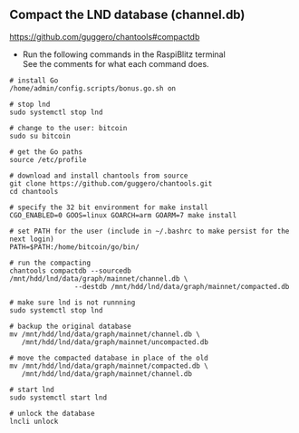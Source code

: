 ## Compact the LND database (channel.db)

https://github.com/guggero/chantools#compactdb

* Run the following commands in the RaspiBlitz terminal  
  See the comments for what each command does.
```
# install Go
/home/admin/config.scripts/bonus.go.sh on

# stop lnd
sudo systemctl stop lnd

# change to the user: bitcoin
sudo su bitcoin

# get the Go paths
source /etc/profile

# download and install chantools from source
git clone https://github.com/guggero/chantools.git
cd chantools

# specify the 32 bit environment for make install
CGO_ENABLED=0 GOOS=linux GOARCH=arm GOARM=7 make install

# set PATH for the user (include in ~/.bashrc to make persist for the next login)
PATH=$PATH:/home/bitcoin/go/bin/

# run the compacting
chantools compactdb --sourcedb /mnt/hdd/lnd/data/graph/mainnet/channel.db \
	    	    --destdb /mnt/hdd/lnd/data/graph/mainnet/compacted.db

# make sure lnd is not runnning
sudo systemctl stop lnd

# backup the original database
mv /mnt/hdd/lnd/data/graph/mainnet/channel.db \
   /mnt/hdd/lnd/data/graph/mainnet/uncompacted.db   

# move the compacted database in place of the old
mv /mnt/hdd/lnd/data/graph/mainnet/compacted.db \
   /mnt/hdd/lnd/data/graph/mainnet/channel.db  

# start lnd
sudo systemctl start lnd

# unlock the database
lncli unlock
```
